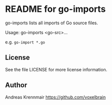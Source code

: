README for go-imports
=====================

go-imports lists all imports of Go source files.

Usage:
	go-imports &lt;go-src&gt;...

e.g. `go-import *.go`

License
-------

See the file LICENSE for more license information.


Author
------
Andreas Krennmair <https://github.com/voxelbrain>

